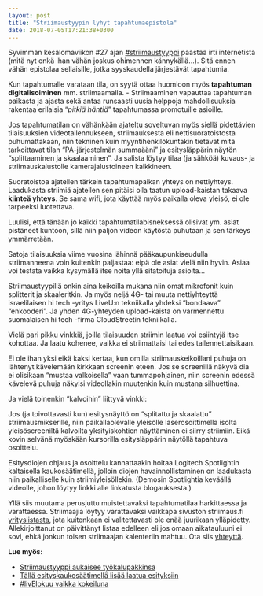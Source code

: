 ```yaml
---
layout: post
title: "Striimaustyypin lyhyt tapahtumaepistola"
date: 2018-07-05T17:21:38+0300
---
```


Syvimmän kesälomaviikon #27 ajan [#striimaustyyppi](http://bit.ly/striimaustyyppi) päästää irti internetistä (mitä nyt enkä ihan vähän joskus ohimennen kännykällä…). Sitä ennen vähän epistolaa sellaisille, jotka syyskaudella järjestävät tapahtumia.<!--more-->

Kun tapahtumalle varataan tila, on syytä ottaa huomioon myös **tapahtuman digitalisoiminen** mm. striimaamalla. - Striimaaminen vapauttaa tapahtuman paikasta ja ajasta sekä antaa runsaasti uusia helppoja mahdollisuuksia rakentaa erilaisia “*pitkiä häntiä*” tapahtumassa promotuille asioille.

Jos tapahtumatilan on vähänkään ajateltu soveltuvan myös siellä pidettävien tilaisuuksien videotallennukseen, striimauksesta eli nettisuoratoistosta puhumattakaan, niin tekninen kuin myyntihenkilökuntakin tietävät mitä tarkoittavat tilan “PA-järjestelmän summaääni” ja esitysläppärin näytön “splittaaminen ja skaalaaminen”. Ja salista löytyy tilaa (ja sähköä) kuvaus- ja striimauskalustolle kamerajalustoineen kaikkineen.

Suoratoistoa ajatellen tärkein tapahtumapaikan yhteys on nettiyhteys. Laadukasta striimiä ajatellen sen pitäisi olla taatun upload-kaistan takaava **kiinteä yhteys**. Se sama wifi, jota käyttää myös paikalla oleva yleisö, ei ole tarpeeksi luotettava. 

Luulisi, että tänään jo kaikki tapahtumatilabisneksessä olisivat ym. asiat pistäneet kuntoon, sillä niin paljon videon käytöstä puhutaan ja sen tärkeys ymmärretään.

Satoja tilaisuuksia viime vuosina lähinnä pääkaupunkiseudulla striimanneena voin kuitenkin paljastaa: eipä ole asiat vielä niin hyvin. Asiaa voi testata vaikka kysymällä itse noita yllä sitatoituja asioita…

Striimaustyypillä onkin aina keikoilla mukana niin omat mikrofonit kuin splitterit ja skaaleritkin. Ja myös neljä 4G- tai muuta nettiyhteyttä israelilaisen hi tech -yritys LiveU:n tekniikalla yhdeksi “bondaava” “enkooderi”. Ja yhden 4G-yhteyden upload-kaista on varmennettu suomalaisen hi tech -firma CloudStreetin tekniikalla. 

Vielä pari pikku vinkkiä, joilla tilaisuuden striimin laatua voi esiintyjä itse kohottaa. Ja laatu kohenee, vaikka ei striimattaisi tai edes tallennettaisikaan.

Ei ole ihan yksi eikä kaksi kertaa, kun omilla striimauskeikoillani puhuja on lähtenyt kävelemään kirkkaan screenin eteen. Jos se screenillä näkyvä dia ei olisikaan “mustaa valkoisella” vaan tummapohjainen, niin screenin edessä kävelevä puhuja näkyisi videollakin muutenkin kuin mustana silhuettina.

Ja vielä toinenkin “kalvoihin” liittyvä vinkki:

Jos (ja toivottavasti kun) esitysnäyttö on “splitattu ja skaalattu” striimausmikserille, niin paikallaolevalle yleisölle laserosoittimella isolta yleisöscreeniltä kalvoilta yksityiskohtien näyttäminen ei siirry striimiin. Eikä kovin selvänä myöskään kursorilla esitysläppärin näytöllä tapahtuva osoittelu.

Esitysdiojen ohjaus ja osoittelu kannattaakin hoitaa Logitech Spotlightin kaltaisella kaukosäätimellä, jolloin diojen havainnollistaminen on laadukasta niin paikalliselle kuin striimiyleisöllekin. (Demosin Spotlightia keväällä videolle, johon löytyy linkki alle linkatusta blogauksesta.) 

Yllä siis muutama perusjuttu muistettavaksi tapahtumatilaa harkittaessa ja varattaessa. Striimaajia löytyy varattavaksi vaikkapa sivuston striimaus.fi [yrityslistasta](http://striimaus.fi/yritykset/), jota kuitenkaan ei valitettavasti ole enää juurikaan ylläpidetty. Allekirjoittanut on päivittänyt listaa edelleen eli jos omaan aikatauluuni ei sovi, ehkä jonkun toisen striimaajan kalenteriin mahtuu. Ota siis [yhteyttä](http://www.infocrea.fi/yhteystiedot/). 


**Lue myös:**

- [Striimaustyyppi aukaisee työkalupakkinsa](http://www.infocrea.fi/blogi/2018/03/onnistuneen-striimin-resepti/)
- [Tällä esityskaukosäätimellä lisää laatua esityksiin](http://www.infocrea.fi/blogi/2018/04/screeniosoittelut-nakymaan/)
- [#livElokuu vaikka kokeiluna](http://www.infocrea.fi/blogi/2018/07/livelokuu/)
